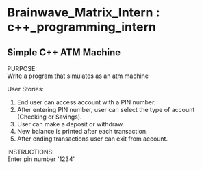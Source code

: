 # Brainwave_Matrix_Intern : c++_programming_intern

Simple C++ ATM Machine
--------

PURPOSE:        
Write a program that simulates as an atm machine
 
User Stories:

1.  End user can access account with a PIN number.
2.  After entering PIN number, user can select the type of account (Checking or Savings).
3.  User can make a deposit or withdraw.
4.  New balance is printed after each transaction.
5.  After ending transactions user can exit from account.


INSTRUCTIONS:        
  Enter pin number '1234'
